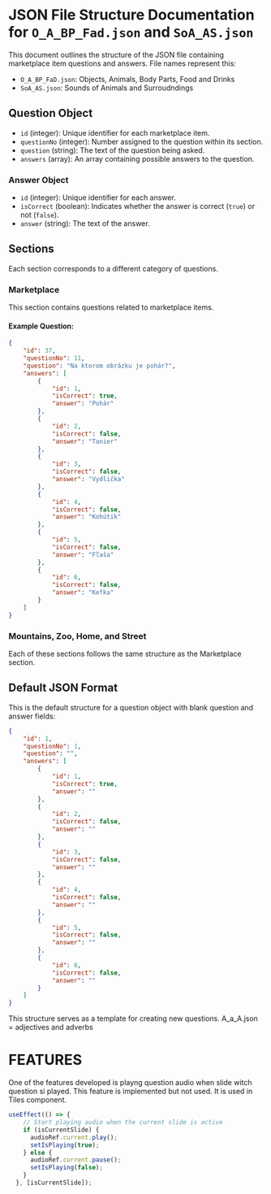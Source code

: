 # JSON File Structure Documentation for `O_A_BP_Fad.json` and `SoA_AS.json`

This document outlines the structure of the JSON file containing marketplace item questions and answers.
File names represent this:
- `O_A_BP_FaD.json`: Objects, Animals, Body Parts, Food and Drinks
- `SoA_AS.json`: Sounds of Animals and Surroudndings
## Question Object

- `id` (integer): Unique identifier for each marketplace item.
- `questionNo` (integer): Number assigned to the question within its section.
- `question` (string): The text of the question being asked.
- `answers` (array): An array containing possible answers to the question.

### Answer Object

- `id` (integer): Unique identifier for each answer.
- `isCorrect` (boolean): Indicates whether the answer is correct (`true`) or not (`false`).
- `answer` (string): The text of the answer.

## Sections

Each section corresponds to a different category of questions.

### Marketplace 

This section contains questions related to marketplace items.

#### Example Question:

```json
{
    "id": 37,
    "questionNo": 11,
    "question": "Na ktorom obrázku je pohár?",
    "answers": [
        {
            "id": 1,
            "isCorrect": true,
            "answer": "Pohár"
        },
        {
            "id": 2,
            "isCorrect": false,
            "answer": "Tanier"
        },
        {
            "id": 3,
            "isCorrect": false,
            "answer": "Vydlička"
        },
        {
            "id": 4,
            "isCorrect": false,
            "answer": "Kohútik"
        },
        {
            "id": 5,
            "isCorrect": false,
            "answer": "Fľaša"
        },
        {
            "id": 6,
            "isCorrect": false,
            "answer": "Kefka"
        }
    ]
}
```
### Mountains, Zoo, Home, and Street

Each of these sections follows the same structure as the Marketplace section.

## Default JSON Format
This is the default structure for a question object with blank question and answer fields:

```json
{
    "id": 1,
    "questionNo": 1,
    "question": "",
    "answers": [
        {
            "id": 1,
            "isCorrect": true,
            "answer": ""
        },
        {
            "id": 2,
            "isCorrect": false,
            "answer": ""
        },
        {
            "id": 3,
            "isCorrect": false,
            "answer": ""
        },
        {
            "id": 4,
            "isCorrect": false,
            "answer": ""
        },
        {
            "id": 5,
            "isCorrect": false,
            "answer": ""
        },
        {
            "id": 6,
            "isCorrect": false,
            "answer": ""
        }
    ]
}
```

This structure serves as a template for creating new questions. 
A_a_A.json = adjectives and adverbs

# FEATURES

One of the features developed is playng question audio when slide witch question si played. This feature is implemented but not used. It is used in Tiles component.

```javascript
useEffect(() => {
    // Start playing audio when the current slide is active
    if (isCurrentSlide) {
      audioRef.current.play();
      setIsPlaying(true);
    } else {
      audioRef.current.pause();
      setIsPlaying(false);
    }
  }, [isCurrentSlide]);

```